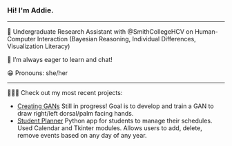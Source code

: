 ### Hi! I'm Addie.

___

🔭 Undergraduate Research Assistant with @SmithCollegeHCV on Human-Computer Interaction (Bayesian Reasoning, Individual Differences, Visualization Literacy)

🌱 I’m always eager to learn and chat!

😁 Pronouns: she/her

___

👩🏼‍💻 Check out my most recent projects:

- [Creating GANs](https://github.com/dorothyaddie/Creating-GANs) Still in progress! Goal is to develop and train a GAN to draw right/left dorsal/palm facing hands.
- [Student Planner](https://github.com/dorothyaddie/Student-Planner) Python app for students to manage their schedules. Used Calendar and Tkinter modules. Allows users to add, delete, remove events based on any day of any year.
